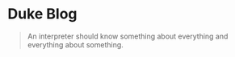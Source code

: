 # Duke Blog

> An interpreter should know something about everything and everything about something. 